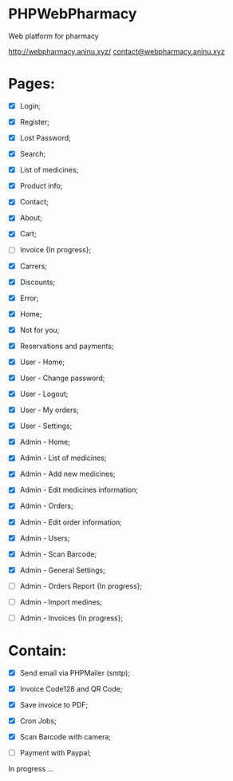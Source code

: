 # PHPWebPharmacy
Web platform for pharmacy

http://webpharmacy.aninu.xyz/
contact@webpharmacy.aninu.xyz

# Pages:
  - [x] Login;
  - [x] Register;
  - [x] Lost Password;
  - [x] Search;
  - [x] List of medicines;
  - [x] Product info;
  - [x] Contact;
  - [x] About;
  - [x] Cart;
  - [ ] Invoice {In progress};
  - [x] Carrers;
  - [x] Discounts;
  - [x] Error;
  - [x] Home;
  - [x] Not for you;
  - [x] Reservations and payments;
  
  - [x] User - Home;
  - [x] User - Change password;
  - [x] User - Logout;
  - [x] User - My orders;
  - [x] User - Settings;
  
  - [x] Admin - Home;
  - [x] Admin - List of medicines;
  - [x] Admin - Add new medicines;
  - [x] Admin - Edit medicines information;
  - [x] Admin - Orders;
  - [x] Admin - Edit order information;
  - [x] Admin - Users;
  - [x] Admin - Scan Barcode;
  - [x] Admin - General Settings;
  - [ ] Admin - Orders Report {In progress};
  - [ ] Admin - Import medines;
  - [ ] Admin - Invoices {In progress};

# Contain:
  - [x] Send email via PHPMailer (smtp);
  - [x] Invoice Code128 and QR Code;
  - [x] Save invoice to PDF;
  - [x] Cron Jobs;
  - [x] Scan Barcode with camera;
  - [ ] Payment with Paypal;
  
  

In progress ...
